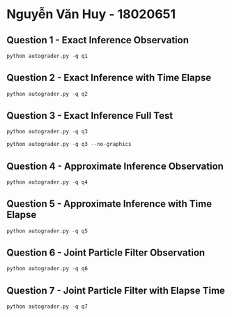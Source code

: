# <b>Nguyễn Văn Huy - 18020651</b>

## Question 1 - Exact Inference Observation

```python
python autograder.py -q q1
```

## Question 2 - Exact Inference with Time Elapse

```python
python autograder.py -q q2
```

## Question 3 - Exact Inference Full Test
```python
python autograder.py -q q3
```
```python
python autograder.py -q q3 --no-graphics
```

## Question 4 - Approximate Inference Observation
```python
python autograder.py -q q4
```

## Question 5 - Approximate Inference with Time Elapse
```python
python autograder.py -q q5
```

## Question 6 - Joint Particle Filter Observation
```python
python autograder.py -q q6
```

## Question 7 - Joint Particle Filter with Elapse Time
```python
python autograder.py -q q7
```


